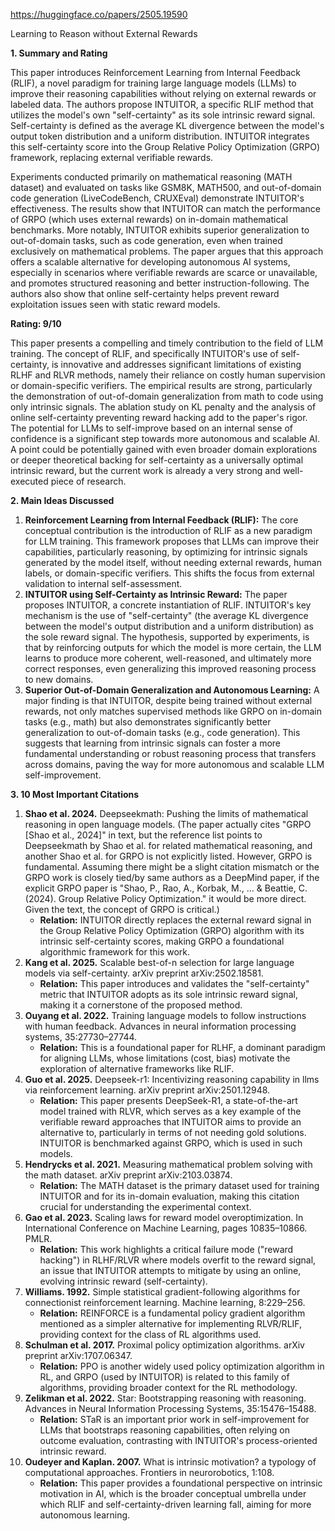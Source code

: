 https://huggingface.co/papers/2505.19590

Learning to Reason without External Rewards

**1. Summary and Rating**

This paper introduces Reinforcement Learning from Internal Feedback (RLIF), a novel paradigm for training large language models (LLMs) to improve their reasoning capabilities without relying on external rewards or labeled data. The authors propose INTUITOR, a specific RLIF method that utilizes the model's own "self-certainty" as its sole intrinsic reward signal. Self-certainty is defined as the average KL divergence between the model's output token distribution and a uniform distribution. INTUITOR integrates this self-certainty score into the Group Relative Policy Optimization (GRPO) framework, replacing external verifiable rewards.

Experiments conducted primarily on mathematical reasoning (MATH dataset) and evaluated on tasks like GSM8K, MATH500, and out-of-domain code generation (LiveCodeBench, CRUXEval) demonstrate INTUITOR's effectiveness. The results show that INTUITOR can match the performance of GRPO (which uses external rewards) on in-domain mathematical benchmarks. More notably, INTUITOR exhibits superior generalization to out-of-domain tasks, such as code generation, even when trained exclusively on mathematical problems. The paper argues that this approach offers a scalable alternative for developing autonomous AI systems, especially in scenarios where verifiable rewards are scarce or unavailable, and promotes structured reasoning and better instruction-following. The authors also show that online self-certainty helps prevent reward exploitation issues seen with static reward models.

**Rating: 9/10**

This paper presents a compelling and timely contribution to the field of LLM training. The concept of RLIF, and specifically INTUITOR's use of self-certainty, is innovative and addresses significant limitations of existing RLHF and RLVR methods, namely their reliance on costly human supervision or domain-specific verifiers. The empirical results are strong, particularly the demonstration of out-of-domain generalization from math to code using only intrinsic signals. The ablation study on KL penalty and the analysis of online self-certainty preventing reward hacking add to the paper's rigor. The potential for LLMs to self-improve based on an internal sense of confidence is a significant step towards more autonomous and scalable AI. A point could be potentially gained with even broader domain explorations or deeper theoretical backing for self-certainty as a universally optimal intrinsic reward, but the current work is already a very strong and well-executed piece of research.

**2. Main Ideas Discussed**

1.  **Reinforcement Learning from Internal Feedback (RLIF):** The core conceptual contribution is the introduction of RLIF as a new paradigm for LLM training. This framework proposes that LLMs can improve their capabilities, particularly reasoning, by optimizing for intrinsic signals generated by the model itself, without needing external rewards, human labels, or domain-specific verifiers. This shifts the focus from external validation to internal self-assessment.
2.  **INTUITOR using Self-Certainty as Intrinsic Reward:** The paper proposes INTUITOR, a concrete instantiation of RLIF. INTUITOR's key mechanism is the use of "self-certainty" (the average KL divergence between the model's output distribution and a uniform distribution) as the sole reward signal. The hypothesis, supported by experiments, is that by reinforcing outputs for which the model is more certain, the LLM learns to produce more coherent, well-reasoned, and ultimately more correct responses, even generalizing this improved reasoning process to new domains.
3.  **Superior Out-of-Domain Generalization and Autonomous Learning:** A major finding is that INTUITOR, despite being trained without external rewards, not only matches supervised methods like GRPO on in-domain tasks (e.g., math) but also demonstrates significantly better generalization to out-of-domain tasks (e.g., code generation). This suggests that learning from intrinsic signals can foster a more fundamental understanding or robust reasoning process that transfers across domains, paving the way for more autonomous and scalable LLM self-improvement.

**3. 10 Most Important Citations**

1.  **Shao et al. 2024.** Deepseekmath: Pushing the limits of mathematical reasoning in open language models. (The paper actually cites "GRPO [Shao et al., 2024]" in text, but the reference list points to Deepseekmath by Shao et al. for related mathematical reasoning, and another Shao et al. for GRPO is not explicitly listed. However, GRPO is fundamental. Assuming there might be a slight citation mismatch or the GRPO work is closely tied/by same authors as a DeepMind paper, if the explicit GRPO paper is "Shao, P., Rao, A., Korbak, M., ... & Beattie, C. (2024). Group Relative Policy Optimization." it would be more direct. Given the text, the concept of GRPO is critical.)
    *   **Relation:** INTUITOR directly replaces the external reward signal in the Group Relative Policy Optimization (GRPO) algorithm with its intrinsic self-certainty scores, making GRPO a foundational algorithmic framework for this work.
2.  **Kang et al. 2025.** Scalable best-of-n selection for large language models via self-certainty. arXiv preprint arXiv:2502.18581.
    *   **Relation:** This paper introduces and validates the "self-certainty" metric that INTUITOR adopts as its sole intrinsic reward signal, making it a cornerstone of the proposed method.
3.  **Ouyang et al. 2022.** Training language models to follow instructions with human feedback. Advances in neural information processing systems, 35:27730–27744.
    *   **Relation:** This is a foundational paper for RLHF, a dominant paradigm for aligning LLMs, whose limitations (cost, bias) motivate the exploration of alternative frameworks like RLIF.
4.  **Guo et al. 2025.** Deepseek-r1: Incentivizing reasoning capability in llms via reinforcement learning. arXiv preprint arXiv:2501.12948.
    *   **Relation:** This paper presents DeepSeek-R1, a state-of-the-art model trained with RLVR, which serves as a key example of the verifiable reward approaches that INTUITOR aims to provide an alternative to, particularly in terms of not needing gold solutions. INTUITOR is benchmarked against GRPO, which is used in such models.
5.  **Hendrycks et al. 2021.** Measuring mathematical problem solving with the math dataset. arXiv preprint arXiv:2103.03874.
    *   **Relation:** The MATH dataset is the primary dataset used for training INTUITOR and for its in-domain evaluation, making this citation crucial for understanding the experimental context.
6.  **Gao et al. 2023.** Scaling laws for reward model overoptimization. In International Conference on Machine Learning, pages 10835–10866. PMLR.
    *   **Relation:** This work highlights a critical failure mode ("reward hacking") in RLHF/RLVR where models overfit to the reward signal, an issue that INTUITOR attempts to mitigate by using an online, evolving intrinsic reward (self-certainty).
7.  **Williams. 1992.** Simple statistical gradient-following algorithms for connectionist reinforcement learning. Machine learning, 8:229–256.
    *   **Relation:** REINFORCE is a fundamental policy gradient algorithm mentioned as a simpler alternative for implementing RLVR/RLIF, providing context for the class of RL algorithms used.
8.  **Schulman et al. 2017.** Proximal policy optimization algorithms. arXiv preprint arXiv:1707.06347.
    *   **Relation:** PPO is another widely used policy optimization algorithm in RL, and GRPO (used by INTUITOR) is related to this family of algorithms, providing broader context for the RL methodology.
9.  **Zelikman et al. 2022.** Star: Bootstrapping reasoning with reasoning. Advances in Neural Information Processing Systems, 35:15476–15488.
    *   **Relation:** STaR is an important prior work in self-improvement for LLMs that bootstraps reasoning capabilities, often relying on outcome evaluation, contrasting with INTUITOR's process-oriented intrinsic reward.
10. **Oudeyer and Kaplan. 2007.** What is intrinsic motivation? a typology of computational approaches. Frontiers in neurorobotics, 1:108.
    *   **Relation:** This paper provides a foundational perspective on intrinsic motivation in AI, which is the broader conceptual umbrella under which RLIF and self-certainty-driven learning fall, aiming for more autonomous learning.
